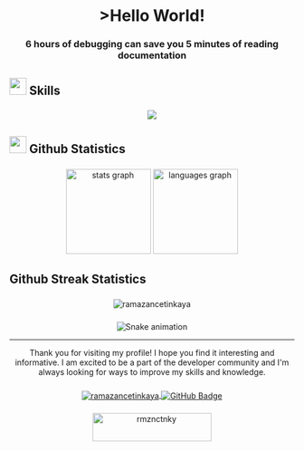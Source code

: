 <h1 align="center">
  >Hello World!
</h1>

###

<h3 align="center">6 hours of debugging can save you 5 minutes of reading documentation</h3>

###

<h2 align="left"> <img src="https://media2.giphy.com/media/QssGEmpkyEOhBCb7e1/giphy.gif?cid=ecf05e47a0n3gi1bfqntqmob8g9aid1oyj2wr3ds3mg700bl&rid=giphy.gif" width ="30"> Skills</h2>

###

<p align="center">
  <a href="#">
    <img src="https://skillicons.dev/icons?i=javascript,nodejs,php,regex,mysql,laravel,wordpress,bash,linux,git&perline=5" />
  </a>
</p>

###

<h2 align="left"> <img src="https://media.giphy.com/media/iY8CRBdQXODJSCERIr/giphy.gif" width="30"> Github Statistics</h2>

###

<div align="center">
  <img src="https://github-readme-stats.vercel.app/api?hide_title=false&hide_rank=false&show_icons=true&include_all_commits=true&count_private=true&disable_animations=false&theme=dark&locale=en&hide_border=false&username=ramazancetinkaya" height="150" alt="stats graph"  />
  <img src="https://github-readme-stats.vercel.app/api/top-langs?locale=en&hide_title=false&layout=compact&card_width=320&langs_count=5&theme=dark&hide_border=false&username=ramazancetinkaya" height="150" alt="languages graph"  />
</div>

###

<h2 align="left">Github Streak Statistics</h2>

###

<div align="center">
  <img align="center" src="https://github-readme-streak-stats.herokuapp.com/?user=ramazancetinkaya&theme=dark" alt="ramazancetinkaya" />
</div>

###

<div align="center">
  <img src="https://profile-readme-generator.com/assets/snake.svg" alt="Snake animation" />
</div>

----
    
<div align="center">Thank you for visiting my profile! I hope you find it interesting and informative. I am excited to be a part of the developer community and I'm always looking for ways to improve my skills and knowledge.</div>

###

<div align="center">
  <a href="#">
      <img src="https://komarev.com/ghpvc/?username=ramazancetinkaya&label=Profile%20views&color=0e75b6&style=flat" alt="ramazancetinkaya" align="center" /> 
  <a/>
  <a href="https://github.com/ramazancetinkaya?tab=followers">
    <img src="https://img.shields.io/github/followers/ramazancetinkaya?label=Followers&style=social" alt="GitHub Badge" align="center">
  <a/>
</div>
    
###
  
<div align="center">
  <a href="https://www.buymeacoffee.com/rmznctnky"> <img align="center" src="https://cdn.buymeacoffee.com/buttons/v2/default-yellow.png" height="50" width="210" alt="rmznctnky" /></a>
</div>

